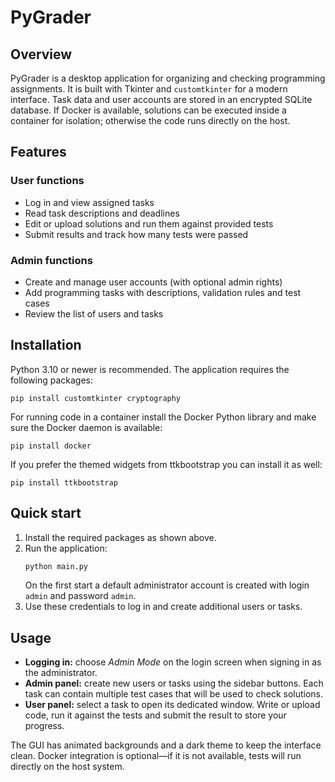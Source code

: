 # PyGrader

## Overview
PyGrader is a desktop application for organizing and checking programming assignments. It is built with Tkinter and `customtkinter` for a modern interface. Task data and user accounts are stored in an encrypted SQLite database. If Docker is available, solutions can be executed inside a container for isolation; otherwise the code runs directly on the host.

## Features

### User functions
- Log in and view assigned tasks
- Read task descriptions and deadlines
- Edit or upload solutions and run them against provided tests
- Submit results and track how many tests were passed

### Admin functions
- Create and manage user accounts (with optional admin rights)
- Add programming tasks with descriptions, validation rules and test cases
- Review the list of users and tasks

## Installation
Python 3.10 or newer is recommended. The application requires the following packages:

```
pip install customtkinter cryptography
```

For running code in a container install the Docker Python library and make sure the Docker daemon is available:

```
pip install docker
```

If you prefer the themed widgets from ttkbootstrap you can install it as well:

```
pip install ttkbootstrap
```

## Quick start
1. Install the required packages as shown above.
2. Run the application:
   ```bash
   python main.py
   ```
   On the first start a default administrator account is created with login `admin` and password `admin`.
3. Use these credentials to log in and create additional users or tasks.

## Usage
- **Logging in:** choose *Admin Mode* on the login screen when signing in as the administrator.
- **Admin panel:** create new users or tasks using the sidebar buttons. Each task can contain multiple test cases that will be used to check solutions.
- **User panel:** select a task to open its dedicated window. Write or upload code, run it against the tests and submit the result to store your progress.

The GUI has animated backgrounds and a dark theme to keep the interface clean. Docker integration is optional—if it is not available, tests will run directly on the host system.
